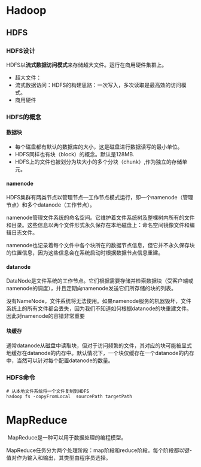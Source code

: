 # Hadoop

## HDFS

### HDFS设计

​	HDFS以**流式数据访问模式**来存储超大文件。运行在商用硬件集群上。

* 超大文件：
* 流式数据访问：HDFS的构建思路：一次写入，多次读取是最高效的访问模式。
* 商用硬件

### HDFS的概念

#### 数据块

* 每个磁盘都有默认的数据库的大小，这是磁盘进行数据读写的最小单位。
* HDFS同样也有块（block）的概念。默认是128MB.
* HDFS上的文件也被划分为块大小的多个分块（chunk）,作为独立的存储单元。

#### namenode

​	HDFS集群有两类节点以管理节点—工作节点模式运行，即一个namenode（管理节点）和多个datanode（工作节点）。

​	namenode管理文件系统的命名空间。它维护着文件系统树及整棵树内所有的文件和目录。这些信息以两个文件形式永久保存在本地磁盘上：命名空间镜像文件和编辑日志文件。

​	namenode也记录着每个文件中各个块所在的数据节点信息，但它并不永久保存块的位置信息，因为这些信息会在系统启动时根据数据节点信息重建。

#### datanode

​	DataNode是文件系统的工作节点。它们根据需要存储并检索数据块（受客户端或namenode的调度），并且定期向namenode发送它们所存储的块的列表。

​	没有NameNode，文件系统将无法使用。如果namenode服务的机器毁坏，文件系统上的所有文件都会丢失，因为我们不知道如何根据datanode的块重建文件。因此对namenode的容错非常重要

#### 块缓存

​	通常datanode从磁盘中读取块，但对于访问频繁的文件，其对应的块可能被显式地缓存在datanode的内存中。默认情况下，一个块仅缓存在一个datanode的内存中，当然可以针对每个配置datanode的数量。

### HDFS命令

```shell
# 从本地文件系统将一个文件复制到HDFS
hadoop fs -copyFromLocal  sourcePath targetPath
```

# MapReduce

​	MapReduce是一种可以用于数据处理的编程模型。

​	MapReduce任务分为两个处理阶段：map阶段和reduce阶段。每个阶段都以键-值对作为输入和输出，其类型由程序员选择。


